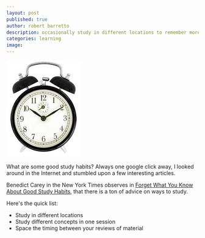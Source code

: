 ```yaml
---
layout: post
published: true
author: robert barretto
description: occasionally study in different locations to remember more.
categories: learning
image:
---
```

![Set your alarm later](/img/posts/2014-03-16-clock.jpeg)

What are some good study habits? Always one google click away, I looked around in the Internet and stumbled upon a few interesting articles.

Benedict Carey in the New York Times observes in [Forget What You Know About Good Study Habits](http://www.nytimes.com/2010/09/07/health/views/07mind.html), that there is a ton of advice on ways to study.

Here's the quick list:
* Study in different locations
* Study different concepts in one session
* Space the timing between your reviews of material
